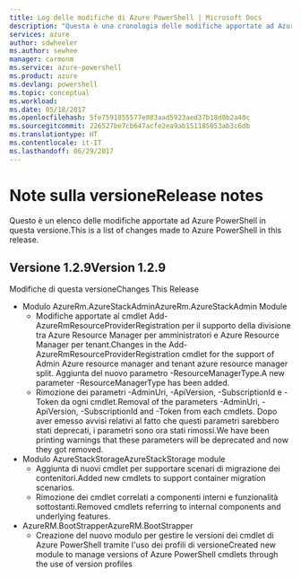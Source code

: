 ```yaml
---
title: Log delle modifiche di Azure PowerShell | Microsoft Docs
description: "Questa è una cronologia delle modifiche apportate ad Azure PowerShell nella versione più recente."
services: azure
author: sdwheeler
ms.author: sewhee
manager: carmonm
ms.service: azure-powershell
ms.product: azure
ms.devlang: powershell
ms.topic: conceptual
ms.workload: 
ms.date: 05/18/2017
ms.openlocfilehash: 5fe7591855577e083aad5923aed37b18d0b2a40c
ms.sourcegitcommit: 226527be7cb647acfe2ea9ab151185053ab3c6db
ms.translationtype: HT
ms.contentlocale: it-IT
ms.lasthandoff: 06/29/2017
---
```

# <a name="release-notes"></a><span data-ttu-id="d118c-103">Note sulla versione</span><span class="sxs-lookup"><span data-stu-id="d118c-103">Release notes</span></span>

<span data-ttu-id="d118c-104">Questo è un elenco delle modifiche apportate ad Azure PowerShell in questa versione.</span><span class="sxs-lookup"><span data-stu-id="d118c-104">This is a list of changes made to Azure PowerShell in this release.</span></span>

## <a name="version-129"></a><span data-ttu-id="d118c-105">Versione 1.2.9</span><span class="sxs-lookup"><span data-stu-id="d118c-105">Version 1.2.9</span></span>

<span data-ttu-id="d118c-106">Modifiche di questa versione</span><span class="sxs-lookup"><span data-stu-id="d118c-106">Changes This Release</span></span>

* <span data-ttu-id="d118c-107">Modulo AzureRm.AzureStackAdmin</span><span class="sxs-lookup"><span data-stu-id="d118c-107">AzureRm.AzureStackAdmin Module</span></span>
    + <span data-ttu-id="d118c-108">Modifiche apportate al cmdlet Add-AzureRmResourceProviderRegistration per il supporto della divisione tra Azure Resource Manager per amministratori e Azure Resource Manager per tenant.</span><span class="sxs-lookup"><span data-stu-id="d118c-108">Changes in the Add-AzureRmResourceProviderRegistration cmdlet for the support of Admin Azure resource manager and tenant azure resource manager split.</span></span> <span data-ttu-id="d118c-109">Aggiunta del nuovo parametro -ResourceManagerType.</span><span class="sxs-lookup"><span data-stu-id="d118c-109">A new parameter -ResourceManagerType has been added.</span></span>
    + <span data-ttu-id="d118c-110">Rimozione dei parametri -AdminUri, -ApiVersion, -SubscriptionId e -Token da ogni cmdlet.</span><span class="sxs-lookup"><span data-stu-id="d118c-110">Removal of the parameters -AdminUri, -ApiVersion, -SubscriptionId and -Token from each cmdlets.</span></span> <span data-ttu-id="d118c-111">Dopo aver emesso avvisi relativi al fatto che questi parametri sarebbero stati deprecati, i parametri sono ora stati rimossi.</span><span class="sxs-lookup"><span data-stu-id="d118c-111">We have been printing warnings that these parameters will be deprecated and now they got removed.</span></span>
* <span data-ttu-id="d118c-112">Modulo AzureStackStorage</span><span class="sxs-lookup"><span data-stu-id="d118c-112">AzureStackStorage module</span></span>
    + <span data-ttu-id="d118c-113">Aggiunta di nuovi cmdlet per supportare scenari di migrazione dei contenitori.</span><span class="sxs-lookup"><span data-stu-id="d118c-113">Added new cmdlets to support container migration scenarios.</span></span>
    + <span data-ttu-id="d118c-114">Rimozione dei cmdlet correlati a componenti interni e funzionalità sottostanti.</span><span class="sxs-lookup"><span data-stu-id="d118c-114">Removed cmdlets referring to internal components and underlying features.</span></span>
* <span data-ttu-id="d118c-115">AzureRM.BootStrapper</span><span class="sxs-lookup"><span data-stu-id="d118c-115">AzureRM.BootStrapper</span></span>
    + <span data-ttu-id="d118c-116">Creazione del nuovo modulo per gestire le versioni dei cmdlet di Azure PowerShell tramite l'uso dei profili di versione</span><span class="sxs-lookup"><span data-stu-id="d118c-116">Created new module to manage versions of Azure PowerShell cmdlets through the use of version profiles</span></span>